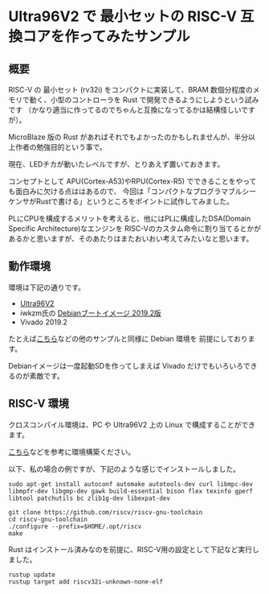 # Ultra96V2 で 最小セットの RISC-V 互換コアを作ってみたサンプル

## 概要

RISC-V の 最小セット (rv32i) をコンパクトに実装して、BRAM 数個分程度のメモリで動く、小型のコントローラを Rust で開発できるようにしようという試みです
（かなり適当に作ってるのでちゃんと互換になってるかは結構怪しいですが）。

MicroBlaze 版の Rust があればそれでもよかったのかもしれませんが、半分以上作者の勉強目的という事で。

現在、LEDチカが動いたレベルですが、とりあえず置いておきます。

コンセプトとして APU(Cortex-A53)やRPU(Cortex-R5) でできることをやっても面白みに欠ける点ははあるので、
今回は「コンパクトなプログラマブルシーケンサがRustで書ける」というところをポイントに試作してみました。

PLにCPUを構成するメリットを考えると、他にはPLに構成したDSA(Domain Specific Architecture)なエンジンを
RISC-Vのカスタム命令に割り当てるとかがあるかと思いますが、そのあたりはまたおいおい考えてみたいなと思います。

## 動作環境

環境は下記の通りです。

- [Ultra96V2](https://www.avnet.com/wps/portal/japan/products/product-highlights/ultra96/)
-  iwkzm氏の [Debianブートイメージ 2019.2版](https://qiita.com/ikwzm/items/92221c5ea6abbd5e991c)
- Vivado 2019.2

たとえば[こちら](../ultra96v2_udmabuf_sample/README.md)などの他のサンプルと同様に Debian 環境を
前提にしております。

Debianイメージは一度起動SDを作ってしまえば Vivado だけでもいろいろできるのが素敵です。



## RISC-V 環境

クロスコンパイル環境は、PC や Ultra96V2 上の Linux で構成することができます。

[こちら](https://github.com/riscv-collab/riscv-gnu-toolchain)などを参考に環境構築ください。


以下、私の場合の例ですが、下記のような感じでインストールしました。


```
sudo apt-get install autoconf automake autotools-dev curl libmpc-dev libmpfr-dev libgmp-dev gawk build-essential bison flex texinfo gperf libtool patchutils bc zlib1g-dev libexpat-dev

git clone https://github.com/riscv/riscv-gnu-toolchain
cd riscv-gnu-toolchain
./configure --prefix=$HOME/.opt/riscv
make
```

Rust はインストール済みなのを前提に、RISC-V用の設定として下記など実行しました。

```
rustup update
rustup target add riscv32i-unknown-none-elf
```

